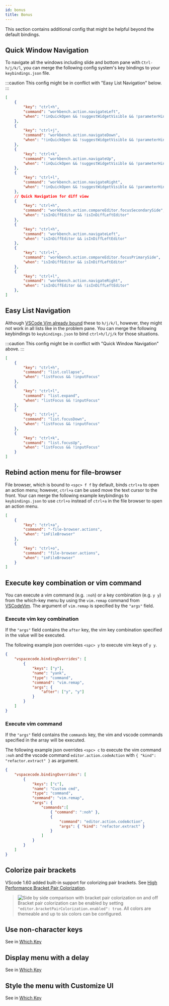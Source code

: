 ```yaml
---
id: bonus
title: Bonus
---
```


This section contains additional config that might be helpful beyond the default bindings.

## Quick Window Navigation

To navigate all the windows including slide and bottom pane with `Ctrl-h/j/k/l`,
you can merge the following config system's key bindings to your `keybindings.json` file.

:::caution
This config might be in conflict with "Easy List Navigation" below.
:::

```json title="keybindings.json"
[
	{
		"key": "ctrl+h",
		"command": "workbench.action.navigateLeft",
		"when": "!inQuickOpen && !suggestWidgetVisible && !parameterHintsVisible && !isInDiffEditor"
	},
	{
		"key": "ctrl+j",
		"command": "workbench.action.navigateDown",
		"when": "!inQuickOpen && !suggestWidgetVisible && !parameterHintsVisible"
	},
	{
		"key": "ctrl+k",
		"command": "workbench.action.navigateUp",
		"when": "!inQuickOpen && !suggestWidgetVisible && !parameterHintsVisible"
	},
	{
		"key": "ctrl+l",
		"command": "workbench.action.navigateRight",
		"when": "!inQuickOpen && !suggestWidgetVisible && !parameterHintsVisible && !isInDiffEditor"
    },
    // Quick Navigation for diff view
    {
		"key": "ctrl+h",
		"command": "workbench.action.compareEditor.focusSecondarySide",
		"when": "isInDiffEditor && !isInDiffLeftEditor"
	},
	{
		"key": "ctrl+h",
		"command": "workbench.action.navigateLeft",
		"when": "isInDiffEditor && isInDiffLeftEditor"
	},
	{
		"key": "ctrl+l",
		"command": "workbench.action.compareEditor.focusPrimarySide",
		"when": "isInDiffEditor && isInDiffLeftEditor"
	},
	{
		"key": "ctrl+l",
		"command": "workbench.action.navigateRight",
		"when": "isInDiffEditor && !isInDiffLeftEditor"
	},
]
```

## Easy List Navigation

Although [VSCode Vim already bound](https://github.com/VSCodeVim/Vim/blob/v1.14.5/package.json#L124-L152)
these to `h/j/k/l`, however, they might not work in all lists like in the problem pane.
You can merge the following keybindings to `keybindings.json` to bind `ctrl+h/l/j/k` for those situations.

:::caution
This config might be in conflict with "Quick Window Navigation" above.
:::

```json title="keybindings.json"
[
    {
        "key": "ctrl+h",
        "command": "list.collapse",
        "when": "listFocus && !inputFocus"
    },
    {
        "key": "ctrl+l",
        "command": "list.expand",
        "when": "listFocus && !inputFocus"
    },
    {
        "key": "ctrl+j",
        "command": "list.focusDown",
        "when": "listFocus && !inputFocus"
    },
    {
        "key": "ctrl+k",
        "command": "list.focusUp",
        "when": "listFocus && !inputFocus"
    }
]
```

## Rebind action menu for file-browser

File browser, which is bound to `<spc> f f` by default, binds `ctrl+a` to open an action menu;
however, `ctrl+a` can be used move the text cursor to the front.
Your can merge the following example keybindings to `keybindings.json` to use `ctrl+o` instead of
`ctrl+a` in the file browser to open an action menu.

```json title="keybindings.json"
[
    {
        "key": "ctrl+a",
        "command": "-file-browser.actions",
        "when": "inFileBrowser"
    },
    {
        "key": "ctrl+o",
        "command": "file-browser.actions",
        "when": "inFileBrowser"
    }
]
```

## Execute key combination or vim command

You can execute a vim command (e.g. `:noh`) or a key combination (e.g. `y y`) from the which-key menu by using the `vim.remap` command from [VSCodeVim](https://github.com/VSCodeVim/Vim).
The argument of `vim.remap` is specified by the `"args"` field.

### Execute vim key combination

If the `"args"` field contains the `after` key, the vim key combination specified in the value will be executed.

The following example json overrides `<spc> y` to execute vim keys of `y y`.

```json title="settings.json"
{
    "vspacecode.bindingOverrides": [
        {
            "keys": ["y"],
            "name": "yank",
            "type": "command",
            "command": "vim.remap",
            "args": {
                "after": ["y", "y"]
            }
        }
    ]
}
```

### Execute vim command

If the `"args"` field contains the `commands` key, the vim and vscode commands specified in the array will be executed.

The following example json overrides `<spc> c` to execute the vim command `:noh` and the
vscode command `editor.action.codeAction` with `{ "kind": "refactor.extract" }` as argument.

```json title="settings.json"
{
    "vspacecode.bindingOverrides": [
        {
            "keys": ["c"],
            "name": "Custom cmd",
            "type": "command",
            "command": "vim.remap",
            "args": {
                "commands":[
                    { "command": ":noh" },
                    {
                        "command": "editor.action.codeAction",
                        "args": { "kind": "refactor.extract" }
                    }
                ]
            }
        }
    ]
}
```

## Colorize pair brackets

VScode 1.60 added built-in support for colorizing pair brackets.
See [High Performance Bracket Pair Colorization](https://code.visualstudio.com/updates/v1_60#_high-performance-bracket-pair-colorization).

> ![Side by side comparison with bracket pair colorization on and off](https://code.visualstudio.com/assets/updates/1_60/bracket-pair-colorization-on-off.drawio.png)
> Bracket pair colorization can be enabled by setting `"editor.bracketPairColorization.enabled": true`.
> All colors are themeable and up to six colors can be configured.

## Use non-character keys

See in [Which Key](./whichkey/extra#use-non-character-keys)

## Display menu with a delay

See in [Which Key](./whichkey/extra#display-menu-with-a-delay)

## Style the menu with Customize UI

See in [Which Key](./whichkey/extra#style-the-menu-with-customize-ui)
